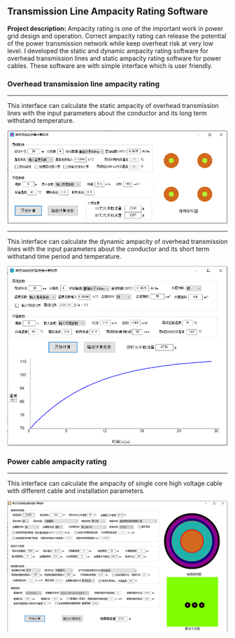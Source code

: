
## Transmission Line Ampacity Rating Software
**Project description:** Ampacity rating is one of the important work in power grid design and operation. Correct ampacity rating can release the potential of the power transmission network while keep overheat risk at very low level. I developed the static and dynamic ampacity rating software for overhead transmission lines and static ampacity rating software for power cables. These software are with simple interface which is user friendly.

### Overhead transmission line ampacity rating
---
This interface can calculate the static ampacity of overhead transmission lines with the input parameters about the conductor and its long term withstand temperature.

![png](static.PNG)


---
This interface can calculate the dynamic ampacity of overhead transmission lines with the input parameters about the conductor and its short term withstand time period and temperature.

![png](dynamic.PNG)

### Power cable ampacity rating
---
This interface can calculate the ampacity of single core high voltage cable with different cable and installation parameters.

![png](cable.PNG)

